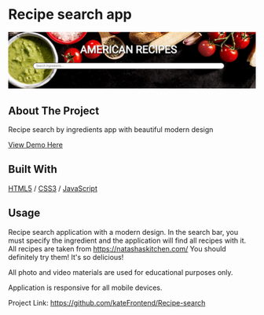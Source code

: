 <div>
  <h1>Recipe search app</h1> 
  <img src="image/recipe.JPG" alt="Recipes search" width="auto">
</div>

<!-- ABOUT THE PROJECT -->
## About The Project
Recipe search by ingredients app with beautiful modern design

  <p>
    <a href="https://american-recipe.glitch.me/">View Demo Here</a>
  </p>

## Built With

[HTML5](https://www.w3schools.com/html/) / [CSS3](https://www.w3schools.com/css/) / [JavaScript](https://www.w3schools.com/js/)
 
<!-- USAGE EXAMPLES -->
## Usage
Recipe search application with a modern design. 
In the search bar, you must specify the ingredient and the application will find all recipes with it.
All recipes are taken from https://natashaskitchen.com/
You should definitely try them! It's so delicious!
<p>All photo and video materials are used for educational purposes only.</p>
<p>Application is responsive for all mobile devices.</p>

Project Link: https://github.com/kateFrontend/Recipe-search
